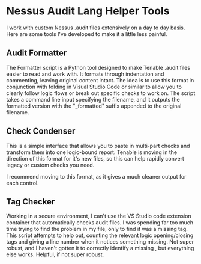 # Nessus Audit Lang Helper Tools

I work with custom Nessus .audit files extensively on a day to day basis. Here are some tools I've developed to make it a little less painful. 


## Audit Formatter

The Formatter script is a Python tool designed to make Tenable .audit files easier to read and work with. It formats through indentation and commenting, leaving original content intact. The idea is to use this format in conjunction with folding in Visual Studio Code or similar to allow you to clearly follow logic flows or break out specific checks to work on. The script takes a command line input specifying the filename, and it outputs the formatted version with the "_formatted" suffix appended to the original filename.

## Check Condenser

This is a simple interface that allows you to paste in multi-part checks and transform them into one logic-bound report. Tenable is moving in the direction of this format for it's new files, so this can help rapidly convert legacy or custom checks you need. 

I recommend moving to this format, as it gives a much cleaner output for each control. 

## Tag Checker

Working in a secure environment, I can't use the VS Studio code extension container that automatically checks audit files. I was spending far too much time trying to find the problem in my file, only to find it was a missing tag. This script attempts to help out, counting the relevant logic opening/closing tags and giving a line number when it notices something missing. Not super robust, and I haven't gotten it to correctly identify a missing </if> , but everything else works. Helpful, if not super robust. 



